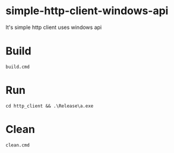 # simple-http-client-windows-api
It's simple http client uses windows api

# Build
`build.cmd`

# Run
`cd http_client && .\Release\a.exe`

# Clean
`clean.cmd`
